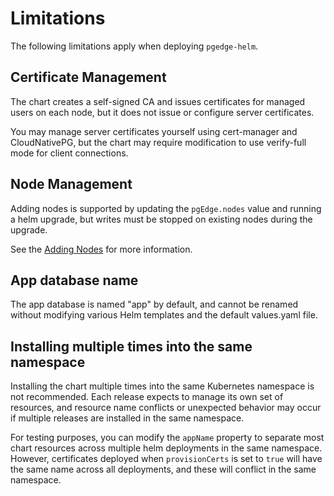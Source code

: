 # Limitations

The following limitations apply when deploying `pgedge-helm`.

## Certificate Management

The chart creates a self-signed CA and issues certificates for managed users on each node, but it does not issue or configure server certificates.

You may manage server certificates yourself using cert-manager and CloudNativePG, but the chart may require modification to use verify-full mode for client connections.

## Node Management

Adding nodes is supported by updating the `pgEdge.nodes` value and running a helm upgrade, but writes must be stopped on existing nodes during the upgrade.

See the [Adding Nodes](usage/adding_nodes.md) for more information.

## App database name

The app database is named "app" by default, and cannot be renamed without modifying various Helm templates and the default values.yaml file.

## Installing multiple times into the same namespace

Installing the chart multiple times into the same Kubernetes namespace is not recommended. Each release expects to manage its own set of resources, and resource name conflicts or unexpected behavior may occur if multiple releases are installed in the same namespace.

For testing purposes, you can modify the `appName` property to separate most chart resources across multiple helm deployments in the same namespace. However, certificates deployed when `provisionCerts` is set to `true` will have the same name across all deployments, and these will conflict in the same namespace.
